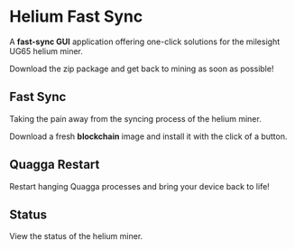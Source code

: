 # Helium Fast Sync
A **fast-sync GUI** application offering one-click solutions for the milesight UG65 helium miner.

Download the zip package and get back to mining as soon as possible!

## Fast Sync
Taking the pain away from the syncing process of the helium miner.

Download a fresh **blockchain** image and install it with the click of a button.

## Quagga Restart
Restart hanging Quagga processes and bring your device back to life!

## Status
View the status of the helium miner.